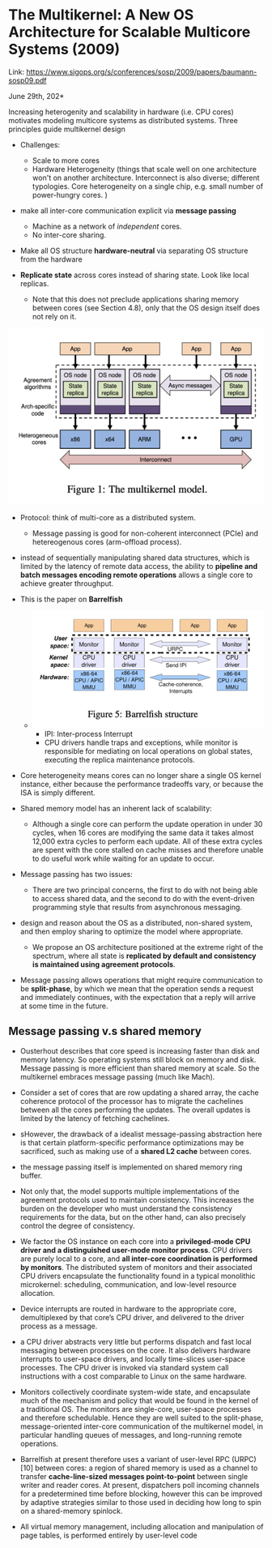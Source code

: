 # The Multikernel: A New OS Architecture for Scalable Multicore Systems (2009)

Link: https://www.sigops.org/s/conferences/sosp/2009/papers/baumann-sosp09.pdf

June 29th, 202* 

Increasing heterogenity and scalability in hardware (i.e. CPU cores) motivates modeling multicore systems as distributed systems. Three principles guide multikernel design 

* Challenges:
  * Scale to more cores
  * Hardware Heterogeneity (things that scale well on one architecture won't on another architecture. Interconnect is also diverse; different typologies. Core heterogeneity on a single chip, e.g. small number of power-hungry cores. )

* make all inter-core communication explicit via **message passing**
  * Machine as a network of *independent* cores.
  * No inter-core sharing.

* Make all OS structure **hardware-neutral** via separating OS structure from the hardware

* **Replicate state** across cores instead of sharing state. Look like local replicas. 
  * Note that this does not preclude applications sharing memory between cores (see Section 4.8), only that the OS design itself does not rely on it.

![alt text](images/67-multikernel/multikernel-model.png)

* Protocol: think of multi-core as a distributed system.

  * Message passing is good for non-coherent interconnect (PCIe) and hetereogenous cores (arm-offload process).

* instead of sequentially manipulating shared data structures, which is limited by the latency of remote data access, the ability to **pipeline and batch messages encoding remote operations** allows a single core to achieve greater throughput. 
* This is the paper on **Barrelfish**
  * ![alt text](images/67-multikernel/barrelfish-structure.png)
    * IPI: Inter-process Interrupt 
    * CPU drivers handle traps and exceptions, while monitor is responsible for mediating on local operations on global states, executing the replica maintenance protocols. 
* Core heterogeneity means cores can no longer share a single OS kernel instance, either because the performance tradeoffs vary, or because the ISA is simply different.
* Shared memory model has an inherent lack of scalability: 
  * Although a single core can perform the update operation in under 30 cycles, when 16 cores are modifying the same data it takes almost 12,000 extra cycles to perform each update. All of these extra cycles are spent with the core stalled on cache misses and therefore unable to do useful work while waiting for an update to occur.
* Message passing has two issues:
  * There are two principal concerns, the first to do with not being able to access shared data, and the second to do with the event-driven programming style that results from asynchronous messaging.
* design and reason about the OS as a distributed, non-shared system, and then employ sharing to optimize the model where appropriate.
  * We propose an OS architecture positioned at the extreme right of the spectrum, where all state is **replicated by default and consistency is maintained using agreement protocols**.
* Message passing allows operations that might require communication to be **split-phase**, by which we mean that the operation sends a request and immediately continues, with the expectation that a reply will arrive at some time in the future.

## Message passing v.s shared memory 
* Ousterhout describes that core speed is increasing faster than disk and memory latency. So operating systems still block on memory and disk. Message passing is more efficient than shared memory at scale. So the multikernel embraces message passing (much like Mach).

* Consider a set of cores that are row updating a shared array, the cache coherence protocol of the processor has to migrate the cachelines between all the cores performing the updates. The overall updates is limited by the latency of fetching cachelines. 

* sHowever, the drawback of a idealist message-passing abstraction here is that certain platform-specific performance optimizations may be sacrificed, such as making use of a **shared L2 cache** between cores.

* the message passing itself is implemented on shared memory ring buffer. 

* Not only that, the model supports multiple implementations of the agreement protocols used to maintain consistency. This increases the burden on the developer who must understand the consistency requirements for the data, but on the other hand, can also precisely control the degree of consistency.

* We factor the OS instance on each core into a **privileged-mode CPU driver and a distinguished user-mode monitor process**. CPU drivers are purely local to a core, and **all inter-core coordination is performed by monitors**. The distributed system of monitors and their associated CPU drivers encapsulate the functionality found in a typical monolithic microkernel: scheduling, communication, and low-level resource allocation.

* Device interrupts are routed in hardware to the appropriate core, demultiplexed by that core’s CPU driver, and delivered to the driver process as a message.

* a CPU driver abstracts very little but performs dispatch and fast local messaging between processes on the core. It also delivers hardware interrupts to user-space drivers, and locally time-slices user-space processes. The CPU driver is invoked via standard system call instructions with a cost comparable to Linux on the same hardware.


* Monitors collectively coordinate system-wide state, and encapsulate much of the mechanism and policy that would be found in the kernel of a traditional OS. The monitors are single-core, user-space processes and therefore schedulable. Hence they are well suited to the split-phase, message-oriented inter-core communication of the multikernel model, in particular handling queues of messages, and long-running remote operations.

* Barrelfish at present therefore uses a variant of user-level RPC (URPC) [10] between cores: a region of shared memory is used as a channel to transfer **cache-line-sized messages point-to-point** between single writer and reader cores.  At present, dispatchers poll incoming channels for a predetermined time before blocking, however this can be improved by adaptive strategies similar to those used in deciding how long to spin on a shared-memory spinlock.

* All virtual memory management, including allocation and manipulation of page tables, is performed entirely by user-level code
